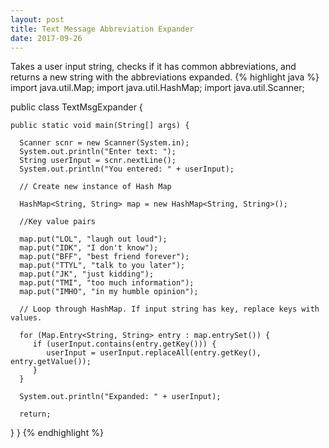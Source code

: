 ```yaml
---
layout: post
title: Text Message Abbreviation Expander
date: 2017-09-26
---
```

Takes a user input string, checks if it has common abbreviations, and returns a new string with the abbreviations expanded.
{% highlight java %}
import java.util.Map;
import java.util.HashMap;
import java.util.Scanner;
 
public class TextMsgExpander {
    
    public static void main(String[] args) {
       
      Scanner scnr = new Scanner(System.in);
      System.out.println("Enter text: ");
      String userInput = scnr.nextLine();
      System.out.println("You entered: " + userInput);
       
      // Create new instance of Hash Map
       
      HashMap<String, String> map = new HashMap<String, String>();
       
      //Key value pairs
       
      map.put("LOL", "laugh out loud");
      map.put("IDK", "I don't know");
      map.put("BFF", "best friend forever");
      map.put("TTYL", "talk to you later");
      map.put("JK", "just kidding");
      map.put("TMI", "too much information");
      map.put("IMHO", "in my humble opinion");
       
      // Loop through HashMap. If input string has key, replace keys with values.
       
      for (Map.Entry<String, String> entry : map.entrySet()) {
         if (userInput.contains(entry.getKey())) {
            userInput = userInput.replaceAll(entry.getKey(), entry.getValue());
         }
      }
       
      System.out.println("Expanded: " + userInput);
 
      return;
 
 
   }
}
{% endhighlight %}
